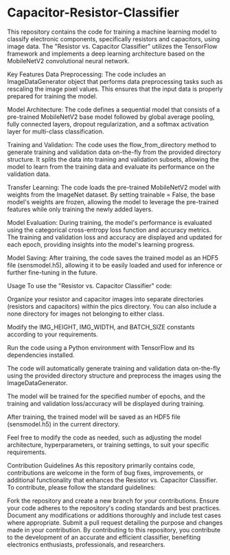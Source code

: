 # Capacitor-Resistor-Classifier
This repository contains the code for training a machine learning model to classify electronic components, specifically resistors and capacitors, using image data. The "Resistor vs. Capacitor Classifier" utilizes the TensorFlow framework and implements a deep learning architecture based on the MobileNetV2 convolutional neural network.


Key Features
Data Preprocessing: The code includes an ImageDataGenerator object that performs data preprocessing tasks such as rescaling the image pixel values. This ensures that the input data is properly prepared for training the model.

Model Architecture: The code defines a sequential model that consists of a pre-trained MobileNetV2 base model followed by global average pooling, fully connected layers, dropout regularization, and a softmax activation layer for multi-class classification.

Training and Validation: The code uses the flow_from_directory method to generate training and validation data on-the-fly from the provided directory structure. It splits the data into training and validation subsets, allowing the model to learn from the training data and evaluate its performance on the validation data.

Transfer Learning: The code loads the pre-trained MobileNetV2 model with weights from the ImageNet dataset. By setting trainable = False, the base model's weights are frozen, allowing the model to leverage the pre-trained features while only training the newly added layers.

Model Evaluation: During training, the model's performance is evaluated using the categorical cross-entropy loss function and accuracy metrics. The training and validation loss and accuracy are displayed and updated for each epoch, providing insights into the model's learning progress.

Model Saving: After training, the code saves the trained model as an HDF5 file (sensmodel.h5), allowing it to be easily loaded and used for inference or further fine-tuning in the future.

Usage
To use the "Resistor vs. Capacitor Classifier" code:

Organize your resistor and capacitor images into separate directories (resistors and capacitors) within the pics directory. You can also include a none directory for images not belonging to either class.

Modify the IMG_HEIGHT, IMG_WIDTH, and BATCH_SIZE constants according to your requirements.

Run the code using a Python environment with TensorFlow and its dependencies installed.

The code will automatically generate training and validation data on-the-fly using the provided directory structure and preprocess the images using the ImageDataGenerator.

The model will be trained for the specified number of epochs, and the training and validation loss/accuracy will be displayed during training.

After training, the trained model will be saved as an HDF5 file (sensmodel.h5) in the current directory.

Feel free to modify the code as needed, such as adjusting the model architecture, hyperparameters, or training settings, to suit your specific requirements.

Contribution Guidelines
As this repository primarily contains code, contributions are welcome in the form of bug fixes, improvements, or additional functionality that enhances the Resistor vs. Capacitor Classifier. To contribute, please follow the standard guidelines:

Fork the repository and create a new branch for your contributions.
Ensure your code adheres to the repository's coding standards and best practices.
Document any modifications or additions thoroughly and include test cases where appropriate.
Submit a pull request detailing the purpose and changes made in your contribution.
By contributing to this repository, you contribute to the development of an accurate and efficient classifier, benefiting electronics enthusiasts, professionals, and researchers.
